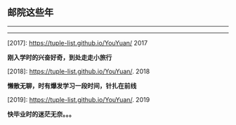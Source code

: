 ## 邮院这些年
---
***

[2017]: https://tuple-list.github.io/YouYuan/ 2017

**刚入学时的兴奋好奇，到处走走小旅行**

[2018]: https://tuple-list.github.io/YouYuan/. 2018

**懒散无聊，时有爆发学习一段时间，针扎在前线**

[2019]: https://tuple-list.github.io/YouYuan/. 2019

**快毕业时的迷茫无奈。。。**
